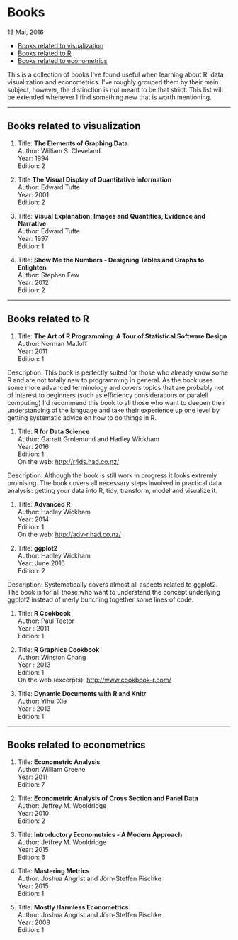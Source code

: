 Books
================
13 Mai, 2016

-   [Books related to visualization](#books-related-to-visualization)
-   [Books related to R](#books-related-to-r)
-   [Books related to econometrics](#books-related-to-econometrics)

This is a collection of books I've found useful when learning about R,
data visualization and econometrics. I've roughly grouped them by their
main subject, however, the distinction is not meant to be that strict.
This list will be extended whenever I find something new that is worth
mentioning.

------------------------------------------------------------------------

Books related to visualization
------------------------------

1.  Title: **The Elements of Graphing Data**  
     Author: William S. Cleveland  
     Year: 1994  
     Edition: 2

2.  Title **The Visual Display of Quantitative Information**  
     Author: Edward Tufte  
     Year: 2001  
     Edition: 2

3.  Title: **Visual Explanation: Images and Quantities, Evidence and
    Narrative**  
     Author: Edward Tufte  
     Year: 1997  
     Edition: 1

4.  Title: **Show Me the Numbers - Designing Tables and Graphs to
    Enlighten**  
     Author: Stephen Few  
     Year: 2012  
     Edition: 2

------------------------------------------------------------------------

Books related to R
------------------

1.  Title: **The Art of R Programming: A Tour of Statistical Software
    Design**  
     Author: Norman Matloff  
     Year: 2011  
     Edition: 1

Description: This book is perfectly suited for those who already know
some R and are not totally new to programming in general. As the book
uses some more advanced terminology and covers topics that are probably
not of interest to beginners (such as efficiency considerations or
paralell computing) I'd recommend this book to all those who want to
deepen their understanding of the language and take their experience up
one level by getting systematic advice on how to do things in R.

1.  Title: **R for Data Science**  
     Author: Garrett Grolemund and Hadley Wickham  
     Year: 2016  
     Edition: 1  
     On the web: <http://r4ds.had.co.nz/>

Description: Although the book is still work in progress it looks
extremly promising. The book covers all necessary steps involved in
practical data analysis: getting your data into R, tidy, transform,
model and visualize it.

1.  Title: **Advanced R**  
     Author: Hadley Wickham  
     Year: 2014  
     Edition: 1  
     On the web: <http://adv-r.had.co.nz/>

2.  Title: **ggplot2**  
     Author: Hadley Wickham  
     Year: June 2016  
     Edition: 2

Description: Systematically covers almost all aspects related to
ggplot2. The book is for all those who want to understand the concept
underlying ggplot2 instead of merly bunching together some lines of
code.

1.  Title: **R Cookbook**  
     Author: Paul Teetor  
     Year : 2011  
     Edition: 1

2.  Title: **R Graphics Cookbook**  
     Author: Winston Chang  
     Year : 2013  
     Edition: 1  
     On the web (excerpts): <http://www.cookbook-r.com/>

3.  Title: **Dynamic Documents with R and Knitr**  
     Author: Yihui Xie  
     Year : 2013  
     Edition: 1

------------------------------------------------------------------------

Books related to econometrics
-----------------------------

1.  Title: **Econometric Analysis**  
     Author: William Greene  
     Year: 2011  
     Edition: 7

2.  Title: **Econometric Analysis of Cross Section and Panel Data**  
     Author: Jeffrey M. Wooldridge  
     Year: 2010  
     Edition: 2

3.  Title: **Introductory Econometrics - A Modern Approach**  
     Author: Jeffrey M. Wooldridge  
     Year: 2015  
     Edition: 6

4.  Title: **Mastering Metrics**  
     Author: Joshua Angrist and Jörn-Steffen Pischke  
     Year: 2015  
     Edition: 1

5.  Title: **Mostly Harmless Econometrics**  
     Author: Joshua Angrist and Jörn-Steffen Pischke  
     Year: 2008  
     Edition: 1
